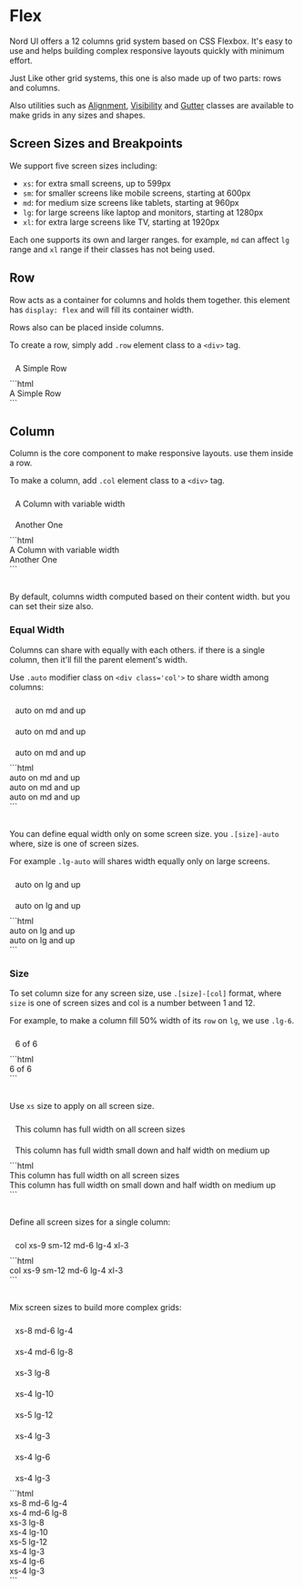 # Flex

Nord UI offers a 12 columns grid system based on CSS Flexbox.
It's easy to use and helps building complex responsive layouts quickly with minimum effort.


Just Like other grid systems, this one is also made up of two parts: rows and columns.

Also utilities such as [Alignment](docs?page=alignment), [Visibility](docs?page=visibility) and [Gutter](docs?page=gutter) classes are available to make grids in any sizes and shapes.

## Screen Sizes and Breakpoints

We support five screen sizes including:
- `xs`: for extra small screens, up to 599px
- `sm`: for smaller screens like mobile screens, starting at 600px
- `md`: for medium size screens like tablets, starting at 960px
- `lg`: for large screens like laptop and monitors, starting at 1280px 
- `xl`: for extra large screens like TV, starting at 1920px

Each one supports its own and larger ranges. for example, `md` can affect `lg` range and `xl` range if their classes has not being used.

## Row

Row acts as a container for columns and holds them together. this element has `display: flex` and will fill its container width.

Rows also can be placed inside columns.

To create a row, simply add `.row` element class to a `<div>` tag.

<div class='code-example'>
	<div class='preview'>
		<div class="row bg-nord3 simple-row">A Simple Row</div>
	</div>
	<div class='source'>
```html
<div class="row">A Simple Row</div>
```
	</div>
</div>

## Column

Column is the core component to make responsive layouts. use them inside a row.

To make a column, add `.col` element class to a `<div>` tag.

<div class='code-example'>
	<div class='preview'>
		<div class="row">
			<div class="col simple-col">A Column with variable width</div>
			<div class="col simple-col">Another One</div>
		</div>
	</div>
	<div class='source'>
```html
<div class="row">
	<div class="col">A Column with variable width</div>
	<div class="col">Another One</div>
</div>
```
	</div>
</div>
<br>

By default, columns width computed based on their content width. but you can set their size also.

### Equal Width

Columns can share with equally with each others. if there is a single column, then it'll fill the parent element's width.

Use `.auto` modifier class on `<div class='col'>` to share width among columns:

<div class='code-example'>
	<div class='preview'>
		<div class="row">
			<div class="col simple-col auto">auto on md and up</div>
			<div class="col simple-col auto">auto on md and up</div>
			<div class="col simple-col auto">auto on md and up</div>
		</div>
	</div>
	<div class='source'>
```html
<div class="row">
	<div class="col auto">auto on md and up</div>
	<div class="col auto">auto on md and up</div>
	<div class="col auto">auto on md and up</div>
</div>
```
	</div>
</div>
<br>

You can define equal width only on some screen size. you `.[size]-auto` where, size is one of screen sizes.

For example `.lg-auto` will shares width equally only on large screens.

<div class='code-example'>
	<div class='preview'>
		<div class="row">
			<div class="col simple-col lg-auto">auto on lg and up</div>
			<div class="col simple-col lg-auto">auto on lg and up</div>
		</div>
	</div>
	<div class='source'>
```html
<div class="row">
	<div class="col lg-auto">auto on lg and up</div>
	<div class="col lg-auto">auto on lg and up</div>
</div>
```
	</div>
</div>

### Size

To set column size for any screen size, use `.[size]-[col]` format, where `size` is one of screen sizes and col is a number between 1 and 12.

For example, to make a column fill 50% width of its `row` on `lg`, we use `.lg-6`.

<div class='code-example'>
	<div class='preview'>
		<div class="row">
			<div class="col simple-col xs-6">6 of 6</div>
		</div>
	</div>
	<div class='source'>
```html
<div class="row">
	<div class="col xs-6">6 of 6</div>
</div>
```
	</div>
</div>
<br>

Use `xs` size to apply on all screen size.

<div class='code-example'>
	<div class='preview'>
		<div class="row">
			<div class="col simple-col xs-12">This column has full width on all screen sizes</div>
			<div class="col simple-col xs-12 md-6">This column has full width small down and half width on medium up</div>
		</div>
	</div>
	<div class='source'>
```html
<div class="row">
	<div class="col xs-12">This column has full width on all screen sizes</div>
	<div class="col xs-12 md-6">This column has full width on small down and half width on medium up</div>
</div>
```
	</div>
</div>
<br>

Define all screen sizes for a single column:

<div class='code-example'>
	<div class='preview'>
		<div class="row">
			<div class="col xs-9 sm-12 md-6 lg-4 xl-3 simple-col">col xs-9 sm-12 md-6 lg-4 xl-3</div>
		</div>
	</div>
	<div class='source'>
```html
<div class="row">
	<div class="col xs-9 sm-12 md-6 lg-4 xl-3">col xs-9 sm-12 md-6 lg-4 xl-3</div>
</div>
```
	</div>
</div>
<br>

Mix screen sizes to build more complex grids:

<div class='code-example'>
	<div class='preview'>
		<div class="row">
			<div class="col xs-8 md-6 lg-4 simple-col">xs-8 md-6 lg-4</div>
			<div class="col xs-4 md-6 lg-8 simple-col">xs-4 md-6 lg-8</div>
			<div class="col xs-3 lg-8 simple-col">xs-3 lg-8</div>
			<div class="col xs-4 lg-10 simple-col">xs-4 lg-10</div>
			<div class="col xs-5 lg-12 simple-col">xs-5 lg-12</div>
			<div class="col xs-4 lg-3 simple-col">xs-4 lg-3</div>
			<div class="col xs-4 lg-6 simple-col">xs-4 lg-6</div>
			<div class="col xs-4 lg-3 simple-col">xs-4 lg-3</div>
		</div>
	</div>
	<div class='source'>
```html
<div class="row">
	<div class="col xs-8 md-6 lg-4">xs-8 md-6 lg-4</div>
	<div class="col xs-4 md-6 lg-8">xs-4 md-6 lg-8</div>
	<div class="col xs-3 lg-8">xs-3 lg-8</div>
	<div class="col xs-4 lg-10">xs-4 lg-10</div>
	<div class="col xs-5 lg-12">xs-5 lg-12</div>
	<div class="col xs-4 lg-3">xs-4 lg-3</div>
	<div class="col xs-4 lg-6">xs-4 lg-6</div>
	<div class="col xs-4 lg-3">xs-4 lg-3</div>
</div>
```
	</div>
</div>


<style type="text/css">
	.simple-row {
		padding: 10px;
		background-color: var(--nord3-pale);
	}
	.simple-col {
		padding: 10px;
		background-color: var(--nord3-pale);
		border: 1px solid var(--nord3)
	}
</style>